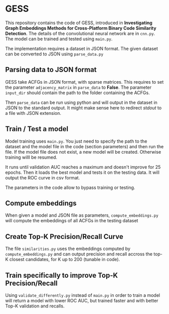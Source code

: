 # GESS

This repository contains the code of GESS, introduced in __Investigating Graph Embeddings Methods for Cross-Platform Binary Code Similarity Detection__. The details of the convolutional neural network are in `cnn.py`. The model can be trained and tested using `main.py`.

The implementation requires a dataset in JSON format. The given dataset can be converted to JSON using `parse_data.py`


## Parsing data to JSON format

GESS take ACFGs in JSON format, with sparse matrices. This requires to set the parameter `adjacency_matrix` in `parse_data` to **False**.
The parameter `input_dir` should contain the path to the folder containing the ACFGs.

Then `parse_data` can be run using python and will output in the dataset in JSON to the standard output. It might make sense here to redirect *stdout* to a file with JSON extension.


## Train / Test a model

Model training uses `main.py`.
You just need to specify the path to the dataset and the model file in the code (section parameters) and then run the file. If the model file does not exist, a new model will be created. Otherwise training willl be resumed.

It runs until validation AUC reaches a maximum and doesn't improve for 25 epochs.
Then it loads the best model and tests it on the testing data. It will output the ROC curve in csv format.

The parameters in the code allow to bypass training or testing.


## Compute embeddings

When given a model and JSON file as parameters, `compute_embeddings.py` will compute the embeddings of all ACFGs in the testing dataset


## Create Top-K Precision/Recall Curve

The file `similarities.py` uses the embeddings computed by `compute_embeddings.py` and can output precision and recall accross the top-K closest candidates, for K up to 200 (tunable in code).


## Train specifically to improve Top-K Precision/Recall

Using `validate_differently.py` instead of `main.py` in order to train a model will return a model with lower ROC AUC, but trained faster and with better Top-K validation and recalls.
